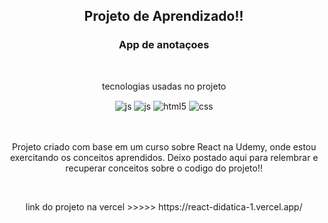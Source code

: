   <h2 align="center">Projeto de Aprendizado!!</h2>



  <h3 align="center"> App de anotaçoes </h3>

  <br>


  <div align="center" style="display: inline_block">
    <p>tecnologias usadas no projeto</p>
    <img align="center" alt="js" src="https://img.shields.io/badge/JavaScript-F7DF1E?style=for-the-badge&logo=javascript&logoColor=black" />
    <img align="center" alt="js" src="https://img.shields.io/badge/React-20232A?style=for-the-badge&logo=react&logoColor=61DAFB" /> 
    <img align="center" alt="html5" src="https://img.shields.io/badge/HTML5-E34F26?style=for-the-badge&logo=html5&logoColor=white" />
    <img align="center" alt="css" src="https://img.shields.io/badge/CSS3-1572B6?style=for-the-badge&logo=css3&logoColor=white" />

  </div><br/>




  <br>
  <p align="center"> Projeto criado com base em um curso sobre React na Udemy, onde estou exercitando os conceitos aprendidos. Deixo postado aqui para relembrar e recuperar conceitos sobre o codigo do projeto!! 
  </p>

<br>

<p align="center">link do projeto na vercel >>>>> https://react-didatica-1.vercel.app/</p>
